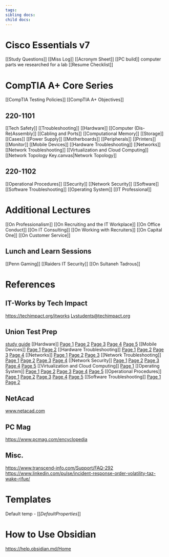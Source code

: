 ```yaml
---
tags: 
sibling docs: 
child docs:
---
```

# Cisco Essentials v7
[[Study Questions]]
[[Miss Log]]
[[Acronym Sheet]]
[[PC build]]
computer parts we researched for a lab
[[Resume Checklist]]
# CompTIA A+ Core Series
[[CompTIA Testing Policies]]
[[CompTIA A+ Objectives]]
## 220-1101
[[Tech Safety]]
	[[Troubleshooting]]
[[Hardware]]
	[[Computer (Dis-Re)Assembly]]
	[[Cabling and Ports]]
	[[Computational Memory]]
	[[Storage]]
	[[Cases]]
	[[Power Supply]]
	[[Motherboards]]
	[[Peripherals]]
		[[Printers]]
		[[Monitor]]
	[[Mobile Devices]]
	[[Hardware Troubleshooting]]
[[Networks]]
	[[Network Troubleshooting]]
	[[Virtualization and Cloud Computing]]
	[[Network Topology Key.canvas|Network Topology]]

## 220-1102
[[Operational Procedures]]
[[Security]]
	[[Network Security]]
[[Software]]
	[[Software Troubleshooting]]
	[[Operating System]]
[[IT Professional]]
# Additional Lectures
[[On Professionalism]]
[[On Recruiting and the IT Workplace]]
[[On Office Conduct]]
[[On IT Consulting]]
[[On Working with Recruiters]]
[[On Capital One]]
[[On Customer Service]]
## Lunch and Learn Sessions
[[Penn Gaming]]
[[Raiders IT Security]]
[[On Sultaneh Tadrous]]
# References
## IT-Works by Tech Impact
https://techimpact.org/itworks
Lvstudents@techimpact.org

## Union Test Prep
[study guide](https://uniontestprep.com/comptia-a-core-series-exam/study-guide)
[[Hardware]]
	[Page 1](https://uniontestprep.com/comptia-a-core-series-exam/study-guide/220-1101-hardware/pages/1)
	[Page 2](https://uniontestprep.com/comptia-a-core-series-exam/study-guide/220-1101-hardware/pages/2)
	[Page 3](https://uniontestprep.com/comptia-a-core-series-exam/study-guide/220-1101-hardware/pages/3)
	[Page 4](https://uniontestprep.com/comptia-a-core-series-exam/study-guide/220-1101-hardware/pages/4)
	[Page 5](https://uniontestprep.com/comptia-a-core-series-exam/study-guide/220-1101-hardware/pages/5)
[[Mobile Devices]]
	[Page 1](https://uniontestprep.com/comptia-a-core-series-exam/study-guide/220-1101-mobile-devices/pages/1)
	[Page 2]()
[[Hardware Troubleshooting]]
	[Page 1](https://uniontestprep.com/comptia-a-core-series-exam/study-guide/220-1101-hardware-and-network-troubleshooting/pages/1)
	[Page 2](https://uniontestprep.com/comptia-a-core-series-exam/study-guide/220-1101-hardware-and-network-troubleshooting/pages/2)
	[Page 3](https://uniontestprep.com/comptia-a-core-series-exam/study-guide/220-1101-hardware-and-network-troubleshooting/pages/3)
	[Page 4](https://uniontestprep.com/comptia-a-core-series-exam/study-guide/220-1101-hardware-and-network-troubleshooting/pages/4)
[[Networks]]
	[Page 1](https://uniontestprep.com/comptia-a-core-series-exam/study-guide/220-1101-networking/pages/1)
	[Page 2](https://uniontestprep.com/comptia-a-core-series-exam/study-guide/220-1101-networking/pages/2)
	[Page 3](https://uniontestprep.com/comptia-a-core-series-exam/study-guide/220-1101-networking/pages/3)
[[Network Troubleshooting]]
	[Page 1](https://uniontestprep.com/comptia-a-core-series-exam/study-guide/220-1101-hardware-and-network-troubleshooting/pages/1)
	[Page 2](https://uniontestprep.com/comptia-a-core-series-exam/study-guide/220-1101-hardware-and-network-troubleshooting/pages/2)
	[Page 3](https://uniontestprep.com/comptia-a-core-series-exam/study-guide/220-1101-hardware-and-network-troubleshooting/pages/3)
	[Page 4](https://uniontestprep.com/comptia-a-core-series-exam/study-guide/220-1101-hardware-and-network-troubleshooting/pages/4)
[[Network Security]]
	[Page 1](https://uniontestprep.com/comptia-a-core-series-exam/study-guide/220-1102-security/pages/1)
	[Page 2](https://uniontestprep.com/comptia-a-core-series-exam/study-guide/220-1102-security/pages/2)
	[Page 3](https://uniontestprep.com/comptia-a-core-series-exam/study-guide/220-1102-security/pages/3)
	[Page 4](https://uniontestprep.com/comptia-a-core-series-exam/study-guide/220-1102-security/pages/4)
	[Page 5](https://uniontestprep.com/comptia-a-core-series-exam/study-guide/220-1102-security/pages/5)
[[Virtualization and Cloud Computing]]
	[Page 1](https://uniontestprep.com/comptia-a-core-series-exam/study-guide/220-1101-virtualization-and-cloud-computing/pages/1)
[[Operating System]]
	[Page 1](https://uniontestprep.com/comptia-a-core-series-exam/study-guide/220-1102-operating-systems/pages/1)
	[Page 2](https://uniontestprep.com/comptia-a-core-series-exam/study-guide/220-1102-operating-systems/pages/2)
	[Page 3](https://uniontestprep.com/comptia-a-core-series-exam/study-guide/220-1102-operating-systems/pages/3)
	[Page 4](https://uniontestprep.com/comptia-a-core-series-exam/study-guide/220-1102-operating-systems/pages/4)
	[Page 5](https://uniontestprep.com/comptia-a-core-series-exam/study-guide/220-1102-operating-systems/pages/5)
[[Operational Procedures]]
	[Page 1](https://uniontestprep.com/comptia-a-core-series-exam/study-guide/220-1102-operational-procedures/pages/1)
	[Page 2](https://uniontestprep.com/comptia-a-core-series-exam/study-guide/220-1102-operational-procedures/pages/2)
	[Page 3](https://uniontestprep.com/comptia-a-core-series-exam/study-guide/220-1102-operational-procedures/pages/3)
	[Page 4](https://uniontestprep.com/comptia-a-core-series-exam/study-guide/220-1102-operational-procedures/pages/4)
	[Page 5](https://uniontestprep.com/comptia-a-core-series-exam/study-guide/220-1102-operational-procedures/pages/5)
[[Software Troubleshooting]]
	[Page 1](https://uniontestprep.com/comptia-a-core-series-exam/study-guide/220-1102-software-troubleshooting/pages/1)
	[Page 2](https://uniontestprep.com/comptia-a-core-series-exam/study-guide/220-1102-software-troubleshooting/pages/2)
## NetAcad
www.netacad.com

## PC Mag
https://www.pcmag.com/encyclopedia

## Misc.
https://www.transcend-info.com/Support/FAQ-292
https://www.linkedin.com/pulse/incident-response-order-volatility-taz-wake-rjfue/
# Templates
Default temp - [[_DefaultProperties_]]

# How to Use Obsidian
https://help.obsidian.md/Home

